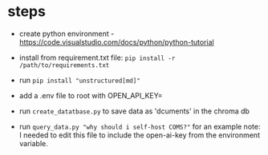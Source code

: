 # steps

- create python environment - https://code.visualstudio.com/docs/python/python-tutorial

- install from requirement.txt file: `pip install -r /path/to/requirements.txt`
- run `pip install "unstructured[md]"`

- add a .env file to root with OPEN_API_KEY=<your key from openai>

- run `create_datatbase.py` to save data as 'dcuments' in the chroma db

- run `query_data.py "why should i self-host COMS?"` for an example
note: I needed to edit this file to include the open-ai-key from the environment variable.